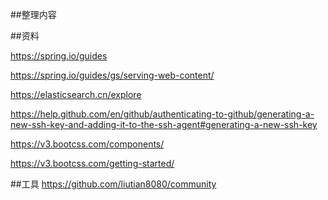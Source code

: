 ##整理内容

##资料

https://spring.io/guides

https://spring.io/guides/gs/serving-web-content/

https://elasticsearch.cn/explore

https://help.github.com/en/github/authenticating-to-github/generating-a-new-ssh-key-and-adding-it-to-the-ssh-agent#generating-a-new-ssh-key

https://v3.bootcss.com/components/

https://v3.bootcss.com/getting-started/

##工具
https://github.com/liutian8080/community
